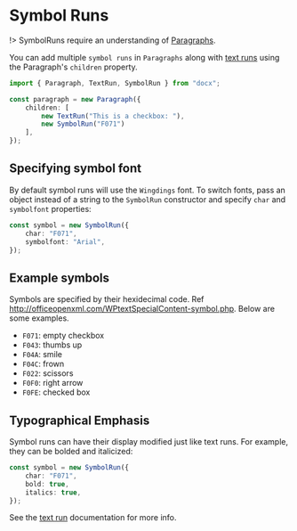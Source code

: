 # Symbol Runs

!> SymbolRuns require an understanding of [Paragraphs](paragraph.md).

You can add multiple `symbol runs` in `Paragraphs` along with [text runs](text.md) using the Paragraph's `children` property.

```ts
import { Paragraph, TextRun, SymbolRun } from "docx";

const paragraph = new Paragraph({
    children: [
        new TextRun("This is a checkbox: "),
        new SymbolRun("F071")
    ],
});
```

## Specifying symbol font

By default symbol runs will use the `Wingdings` font. To switch fonts, pass an object instead of a string to the `SymbolRun` constructor and specify `char` and `symbolfont` properties:

```ts
const symbol = new SymbolRun({
    char: "F071",
    symbolfont: "Arial",
});
```

## Example symbols

Symbols are specified by their hexidecimal code. Ref http://officeopenxml.com/WPtextSpecialContent-symbol.php. Below are some examples.

- `F071`: empty checkbox
- `F043`: thumbs up
- `F04A`: smile
- `F04C`: frown
- `F022`: scissors
- `F0F0`: right arrow
- `F0FE`: checked box

## Typographical Emphasis

Symbol runs can have their display modified just like text runs. For example, they can be bolded and italicized:

```ts
const symbol = new SymbolRun({
    char: "F071",
    bold: true,
    italics: true,
});
```

See the [text run](text.md) documentation for more info.
